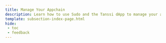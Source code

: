```yaml
---
title: Manage Your Appchain
description: Learn how to use Sudo and the Tanssi dApp to manage your appchain, including upgrading your chain's runtime, paying for block production services, and more.
template: subsection-index-page.html
hide:
 - toc
 - feedback
---
```

